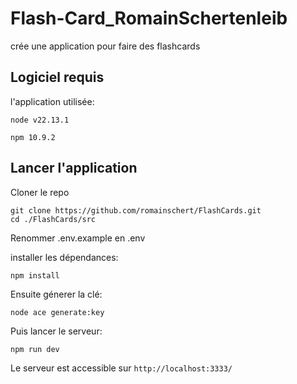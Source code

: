 # Flash-Card_RomainSchertenleib

crée une application pour faire des flashcards

## Logiciel requis

l'application utilisée:

`node v22.13.1`

`npm 10.9.2`

## Lancer l'application

Cloner le repo

```
git clone https://github.com/romainschert/FlashCards.git
cd ./FlashCards/src
```

Renommer .env.example en .env

installer les dépendances:

```
npm install
```

Ensuite génerer la clé:

```
node ace generate:key
```

Puis lancer le serveur:

```
npm run dev
```

Le serveur est accessible sur `http://localhost:3333/`
